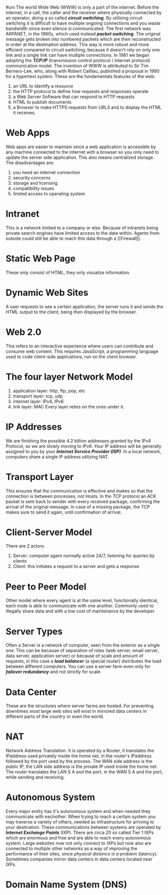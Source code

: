 #uni 
The world Wide Web (WWW) is only a part of the internet.
Before the internet, in a call, the caller and the receiver where physically connected by an operator, doing a so called ___circuit switching___. By utilising circuit switching it is difficult to have multiple ongoing connections and you waste bandwidth since even silence si communicated.
The first network was ARPANET, in the 1960s, which used instead ___packet switching___. The original message gets broken into numbered packets which are then reconstructed in order at the destination address.
This way is more robust and more efficient compared to circuit switching, because it doesn't rely on only one link and a single link can have multiple connections.
In 1981 we began adopting the ___TCP___/___IP___ (transmission control protocol / internet protocol) communication model.
The invention of WWW is attributed to Sir Tim Berners-Lee, who, along with Robert Cailliau, published a proposal in 1990 for a hypertext system.
These are the fundamentals features of the web:
1. an URL to identify a resource
2. the HTTP protocol to define how requests and responses operate
3. a Web Server Software that can respond to HTTP requests
4. HTML to publish documents
5. a Browser to make HTTPS requests from URLS and to display the HTML it receives. 
# Web Apps
Web apps are easier to maintain since a web application is accessible by any machine connected to the internet with a browser so you only need to update the server side application. This also means centralized storage.
The disadvantages are:
1. you need an internet connection
2. security concerns
3. storage and licensing
4. compatibility issues
5. limited access to operating system
# Intranet
This is a network limited to a company or else. Because of intranets being private search engines have limited access to the data within. Agents from outside could still be able to reach this data through a [[Firewall]].
# Static Web Page 
These only consist of HTML, they only visualize information.
# Dynamic Web Sites
A user requests to see a certain application, the server runs it and sends the HTML output to the client, being then displayed by the browser.
# Web 2.0
This refers to an interactive experience where users can contribute and consume web content. This requires JavaScript, a programming language used to code client-side applications, run on the client browser.
# The four layer Network Model
1. application layer: http, ftp, pop, etc
2. transport layer: tcp, udp
3. internet layer: IPv4, IPv6
4. link layer: MAC
Every layer relies on the ones under it.
# IP Addresses
We are finishing the possible 4.2 billion addresses granted by the IPv4 Protocol, so we are slowly moving to IPv6.
Your IP address will be generally assigned to you by your ___Internet Service Provider (ISP)___.
In a local network, computers share a single IP address utilizing NAT.
# Transport Layer
This ensures that the communication is effective and makes so that the connection is between processes, not Hosts. In the TCP protocol an ACK packet is sent back to sender with every received package, confirming the arrival of the original message.
In case of a missing package, the TCP makes sure to send it again, until confirmation of arrival.
# Client-Server Model
There are 2 actors:
1. Server: computer agent normally active 24/7, listening for queries by clients
2. Client: this initiates a request to a server and gets a response
# Peer to Peer Model
Other model where every agent is at the same level, functionally identical, each node is able to communicate with one another. Commonly used to illegally share data and with a low cost of maintenance by the developer.
# Server Types
Often a Server is a network of computer, seen from the exterior as a single one. This can be because of separation of roles (web server, email server, data server, application server) or because of scale and amount of requests, in this case a ___load balancer___ (a special router) distributes the load between different computers. You can use a server farm even only for ___failover redundancy___ and not strictly for scale.
# Data Center
These are the structures where server farms are hosted.
For preventing downtimes most large web sites will exist in mirrored data centers in different parts of the country or even the world.
# NAT
Network Address Translation. It is operated by a Router, it translates the IPaddress used privately inside the home net, in the router's IPaddress followed by the port used by the process.
The WAN side address is the public IP, the LAN side address is the private IP used inside the home net.
The router translates the LAN S A and the port, in the WAN S A and the port, while sending and receiving.
# Autonomous System
Every major entity has it's autonomous system and when needed they communicate with eachother. When trying to reach a certain system you may traverse a variety of others, needed as infrastructure for arriving to your destination.
These communications between systems are operated by ___Internet Exchange Points___ (IXP). There are circa 20 so called Tier 1 IXPs which are enormous and free and are able to reach every autonomous system.
Large websites now not only connect to IXPs but now also are connected to multiple other networks as a way of improving the performance of their sites, since _physical distance is a problem_ (latency). 
Sometimes companies mirror data centers in data centers located near IXPs.
# Domain Name System (DNS)